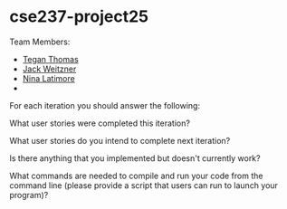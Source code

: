 # cse237-project25

Team Members:

* [Tegan Thomas]([https://github.com/thomas-03])
* [Jack Weitzner]([https://github.com/JackWeitzner])
* [Nina Latimore]([https://github.com/nnltmr])
*

For each iteration you should answer the following:

What user stories were completed this iteration?

What user stories do you intend to complete next iteration?

Is there anything that you implemented but doesn't currently work?

What commands are needed to compile and run your code from the command line (please provide a script that users can run to launch your program)?
